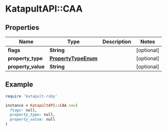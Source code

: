 # KatapultAPI::CAA

## Properties

| Name | Type | Description | Notes |
| ---- | ---- | ----------- | ----- |
| **flags** | **String** |  | [optional] |
| **property_type** | [**PropertyTypeEnum**](PropertyTypeEnum.md) |  | [optional] |
| **property_value** | **String** |  | [optional] |

## Example

```ruby
require 'katapult-ruby'

instance = KatapultAPI::CAA.new(
  flags: null,
  property_type: null,
  property_value: null
)
```

